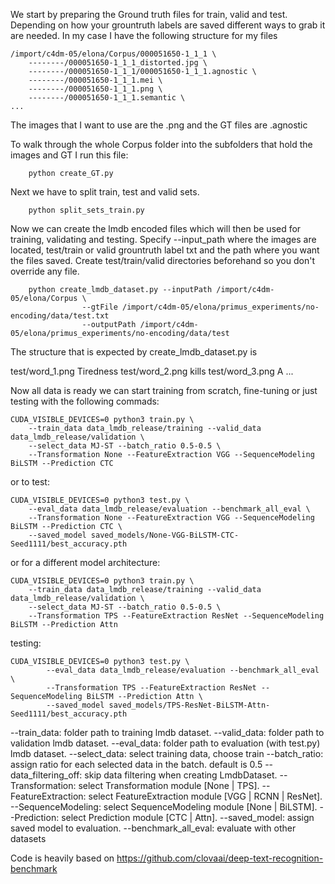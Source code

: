 We start by preparing the Ground truth files for train, valid and test. Depending on how your grountruth labels are saved different ways to grab it are needed. In my case I have the following structure for my files

    /import/c4dm-05/elona/Corpus/000051650-1_1_1 \
        --------/000051650-1_1_1_distorted.jpg \
        --------/000051650-1_1_1/000051650-1_1_1.agnostic \
        --------/000051650-1_1_1.mei \
        --------/000051650-1_1_1.png \ 
        --------/000051650-1_1_1.semantic \
    ...

The images that I want to use are the .png and the GT files are .agnostic

To walk through the whole Corpus folder into the subfolders that hold the images and GT I run this file:

        python create_GT.py

Next we have to split train, test and valid sets. 

        python split_sets_train.py 

Now we can create the lmdb encoded files which will then be used for training, validating and testing. Specify --input_path where the images are located, test/train or valid grountruth label txt and the path where you want the files saved. Create test/train/valid directories beforehand so you don't override any file. 

        python create_lmdb_dataset.py --inputPath /import/c4dm-05/elona/Corpus \    
                    --gtFile /import/c4dm-05/elona/primus_experiments/no-encoding/data/test.txt
                    --outputPath /import/c4dm-05/elona/primus_experiments/no-encoding/data/test

The structure that is expected by create_lmdb_dataset.py is 

test/word_1.png Tiredness
test/word_2.png kills
test/word_3.png A
...


Now all data is ready we can start training from scratch, fine-tuning or just testing with the following commads:

    CUDA_VISIBLE_DEVICES=0 python3 train.py \
        --train_data data_lmdb_release/training --valid_data data_lmdb_release/validation \
        --select_data MJ-ST --batch_ratio 0.5-0.5 \
        --Transformation None --FeatureExtraction VGG --SequenceModeling BiLSTM --Prediction CTC

or to test:

    CUDA_VISIBLE_DEVICES=0 python3 test.py \
        --eval_data data_lmdb_release/evaluation --benchmark_all_eval \
        --Transformation None --FeatureExtraction VGG --SequenceModeling BiLSTM --Prediction CTC \
        --saved_model saved_models/None-VGG-BiLSTM-CTC-Seed1111/best_accuracy.pth

or for a different model architecture:

    CUDA_VISIBLE_DEVICES=0 python3 train.py \
        --train_data data_lmdb_release/training --valid_data data_lmdb_release/validation \
        --select_data MJ-ST --batch_ratio 0.5-0.5 \
        --Transformation TPS --FeatureExtraction ResNet --SequenceModeling BiLSTM --Prediction Attn

testing:

    CUDA_VISIBLE_DEVICES=0 python3 test.py \
            --eval_data data_lmdb_release/evaluation --benchmark_all_eval \
            --Transformation TPS --FeatureExtraction ResNet --SequenceModeling BiLSTM --Prediction Attn \
            --saved_model saved_models/TPS-ResNet-BiLSTM-Attn-Seed1111/best_accuracy.pth


--train_data: folder path to training lmdb dataset.
--valid_data: folder path to validation lmdb dataset.
--eval_data: folder path to evaluation (with test.py) lmdb dataset.
--select_data: select training data, choose train
--batch_ratio: assign ratio for each selected data in the batch. default is 0.5
--data_filtering_off: skip data filtering when creating LmdbDataset.
--Transformation: select Transformation module [None | TPS].
--FeatureExtraction: select FeatureExtraction module [VGG | RCNN | ResNet].
--SequenceModeling: select SequenceModeling module [None | BiLSTM].
--Prediction: select Prediction module [CTC | Attn].
--saved_model: assign saved model to evaluation.
--benchmark_all_eval: evaluate with other datasets




Code is heavily based on https://github.com/clovaai/deep-text-recognition-benchmark